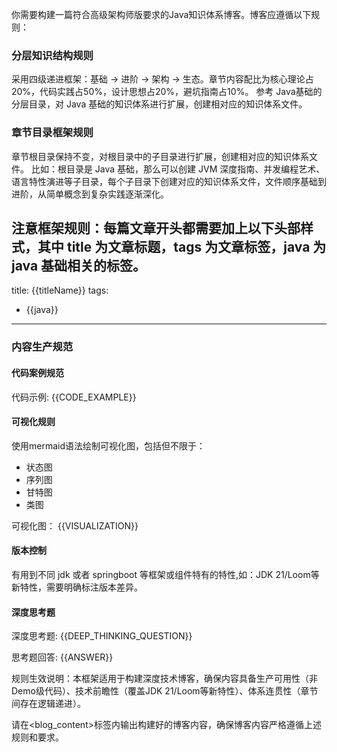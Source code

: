 你需要构建一篇符合高级架构师版要求的Java知识体系博客。博客应遵循以下规则：

### 分层知识结构规则
采用四级递进框架：基础 → 进阶 → 架构 → 生态。章节内容配比为核心理论占20%，代码实践占50%，设计思想占20%，避坑指南占10%。
参考 Java基础的分层目录，对 Java 基础的知识体系进行扩展，创建相对应的知识体系文件。

### 章节目录框架规则
章节根目录保持不变，对根目录中的子目录进行扩展，创建相对应的知识体系文件。
比如：根目录是 Java 基础，那么可以创建 JVM 深度指南、并发编程艺术、语言特性演进等子目录，每个子目录下创建对应的知识体系文件，文件顺序基础到进阶，从简单概念到复杂实践逐渐深化。

注意框架规则：每篇文章开头都需要加上以下头部样式，其中 title 为文章标题，tags 为文章标签，java 为 java 基础相关的标签。
---
title: {{titleName}}
tags: 
  - {{java}}
---

### 内容生产规范
#### 代码案例规范
代码示例:
{{CODE_EXAMPLE}}

#### 可视化规则
使用mermaid语法绘制可视化图，包括但不限于：
- 状态图
- 序列图
- 甘特图
- 类图

 可视化图：
{{VISUALIZATION}}


#### 版本控制
有用到不同 jdk 或者 springboot 等框架或组件特有的特性,如：JDK 21/Loom等新特性，需要明确标注版本差异。

#### 深度思考题
深度思考题:
{{DEEP_THINKING_QUESTION}}

思考题回答:
{{ANSWER}}


规则生效说明：本框架适用于构建深度技术博客，确保内容具备生产可用性（非Demo级代码）、技术前瞻性（覆盖JDK 21/Loom等新特性）、体系连贯性（章节间存在逻辑递进）。

请在<blog_content>标签内输出构建好的博客内容，确保博客内容严格遵循上述规则和要求。
